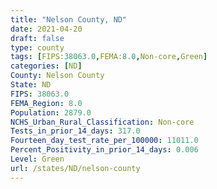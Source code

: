 ```yaml
---
title: "Nelson County, ND"
date: 2021-04-20
draft: false
type: county
tags: [FIPS:38063.0,FEMA:8.0,Non-core,Green]
categories: [ND]
County: Nelson County
State: ND
FIPS: 38063.0
FEMA_Region: 8.0
Population: 2879.0
NCHS_Urban_Rural_Classification: Non-core
Tests_in_prior_14_days: 317.0
Fourteen_day_test_rate_per_100000: 11011.0
Percent_Positivity_in_prior_14_days: 0.006
Level: Green
url: /states/ND/nelson-county
---
```



